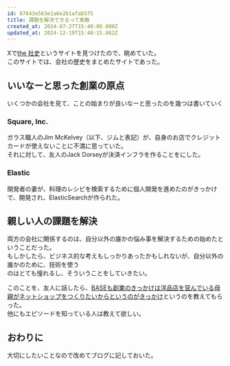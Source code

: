 ```yaml
---
id: 67643e563e1a6e2b1afab5f5
title: 課題を解決できるって素敵
created_at: 2024-07-27T15:40:00.000Z
updated_at: 2024-12-19T15:40:15.862Z
---
```


<p>Xで<a href="https://the-shashi.com">the 社史</a>というサイトを見つけたので、眺めていた。<br>
このサイトでは、会社の歴史をまとめたサイトであった。</p>
<h2>いいなーと思った創業の原点</h2>
<p>いくつかの会社を見て、ことの始まりが良いなーと思ったのを幾つは書いていく</p>
<h3>Square, Inc.</h3>
<p>ガラス職人のJim McKelvey（以下、ジムと表記）が、自身のお店でクレジットカードが使えないことに不満に思っていた。<br>
それに対して、友人のJack Dorseyが決済インフラを作ることをにした。</p>
<h3>Elastic</h3>
<p>開発者の妻が、料理のレシピを検索するために個人開発を進めたのがきっかけで、開発され、ElasticSearchが作られた。</p>
<h2>親しい人の課題を解決</h2>
<p>両方の会社に関係するのは、自分以外の誰かの悩み事を解決するための始めたということだった。<br>
もしかしたら、ビジネス的な考えもしっかりあったかもしれないが、自分以外の誰かのために、技術を使う<br>
のはとても憧れるし、そういうことをしていきたい。</p>
<p>このことを、友人に話したら、<a href="https://globe.asahi.com/article/14608704">BASEも創業のきっかけは洋品店を営んでいる母親がネットショップをつくりたいからというのがきっかけ</a>というのを教えてもらった。<br>
他にもエピソードを知っている人は教えて欲しい。</p>
<h2>おわりに</h2>
<p>大切にしたいことなので改めてブログに記しておいた。</p>
